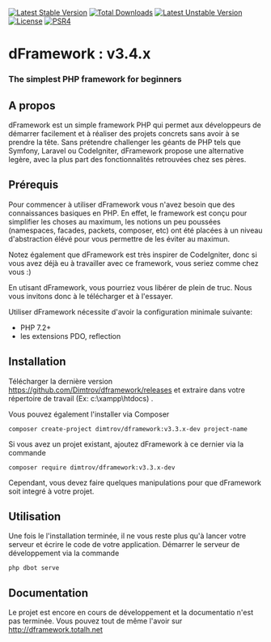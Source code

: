 [![Latest Stable Version](http://poser.pugx.org/dimtrov/dframework/v)](https://packagist.org/packages/dimtrov/dframework) [![Total Downloads](http://poser.pugx.org/dimtrov/dframework/downloads)](https://packagist.org/packages/dimtrov/dframework) [![Latest Unstable Version](http://poser.pugx.org/dimtrov/dframework/v/unstable)](https://packagist.org/packages/dimtrov/dframework) [![License](http://poser.pugx.org/dimtrov/dframework/license)](https://packagist.org/packages/dimtrov/dframework) [![PSR4](https://img.shields.io/badge/PSR-4-9b59b6.svg)](https://www.php-fig.org/psr/psr-4/)

# dFramework : v3.4.x

### The simplest PHP framework for beginners



## A propos

dFramework est un simple framework PHP qui permet aux développeurs de démarrer facilement et à réaliser des projets concrets sans avoir à se prendre la tête. Sans prétendre challenger les géants de PHP tels que Symfony, Laravel ou CodeIgniter, dFramework propose une alternative legère, avec la plus part des fonctionnalités retrouvées chez ses pères.

## Prérequis

Pour commencer à utiliser dFramework vous n'avez besoin que des connaissances basiques en PHP. En effet, le framework est conçu pour simplifier les choses au maximum, les notions un peu poussées (namespaces, facades, packets, composer, etc) ont été placées à un niveau d'abstraction élévé pour vous permettre de les éviter au maximun.

Notez également que dFramework est très inspirer de CodeIgniter, donc si vous avez déjà eu à travailler avec ce framework, vous seriez comme chez vous :)

En utisant dFramework, vous pourriez vous libérer de plein de truc. Nous vous invitons donc à le télécharger et à l'essayer.

Utiliser dFramework nécessite d'avoir la configuration minimale suivante:

- PHP 7.2+
- les extensions PDO, reflection

## Installation

Télécharger la dernière version https://github.com/Dimtrov/dframework/releases et extraire dans votre répertoire de travail (Ex: c:\xampp\htdocs) .

Vous pouvez également l'installer via Composer

```
composer create-project dimtrov/dframework:v3.3.x-dev project-name
```

Si vous avez un projet existant, ajoutez dFramework à ce dernier via la commande

```
composer require dimtrov/dframework:v3.3.x-dev
```

Cependant, vous devez faire quelques manipulations pour que dFramework soit integré à votre projet.


## Utilisation

Une fois le l'installation terminée, il ne vous reste plus qu'à lancer votre serveur et écrire le code de votre application. Démarrer le serveur de développement via la commande

```
php dbot serve
```

## Documentation

Le projet est encore en cours de développement et la documentatio n'est pas terminée. Vous pouvez tout de même l'avoir sur http://dframework.totalh.net
